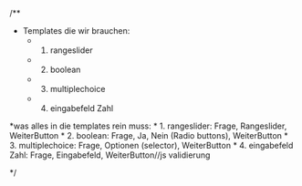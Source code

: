 /**
  * Templates die wir brauchen:
    * 1. rangeslider
    * 2. boolean
    * 3. multiplechoice
    * 4. eingabefeld Zahl  

  *was alles in die templates rein muss:
    * 1. rangeslider: Frage, Rangeslider, WeiterButton
    * 2. boolean: Frage, Ja, Nein (Radio buttons), WeiterButton
    * 3. multiplechoice: Frage, Optionen (selector), WeiterButton
    * 4. eingabefeld Zahl: Frage, Eingabefeld, WeiterButton//js validierung
    


  */